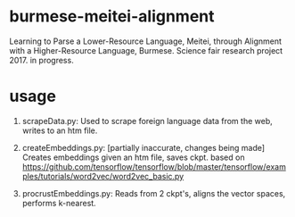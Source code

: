 # burmese-meitei-alignment
Learning to Parse a Lower-Resource Language, Meitei, through Alignment with a Higher-Resource Language, Burmese.
Science fair research project 2017. in progress.

# usage

1. scrapeData.py:
Used to scrape foreign language data from the web, writes to an htm file.

2. createEmbeddings.py:
[partially inaccurate, changes being made]
Creates embeddings given an htm file, saves ckpt.
based on https://github.com/tensorflow/tensorflow/blob/master/tensorflow/examples/tutorials/word2vec/word2vec_basic.py

3. procrustEmbeddings.py:
Reads from 2 ckpt's, aligns the vector spaces, performs k-nearest.

